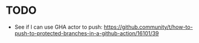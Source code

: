 # TODO

* See if I can use GHA actor to push: https://github.community/t/how-to-push-to-protected-branches-in-a-github-action/16101/39

